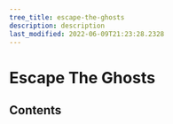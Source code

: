 ```yaml
---
tree_title: escape-the-ghosts
description: description
last_modified: 2022-06-09T21:23:28.2328
---
```


# Escape The Ghosts

## Contents
